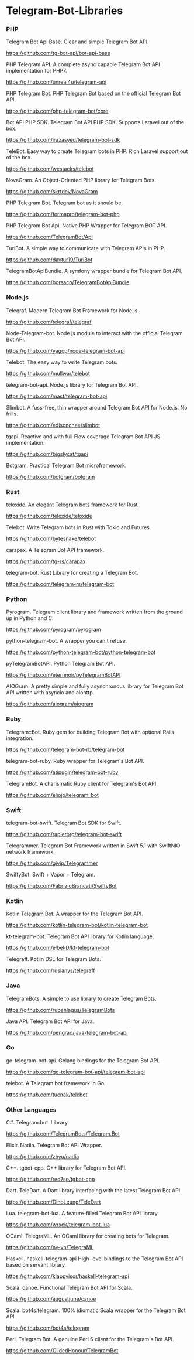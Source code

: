 # Telegram-Bot-Libraries

### PHP

Telegram Bot Api Base. Clear and simple Telegram Bot API.

https://github.com/tg-bot-api/bot-api-base

PHP Telegram API. A complete async capable Telegram Bot API implementation for PHP7.

https://github.com/unreal4u/telegram-api

PHP Telegram Bot. PHP Telegram Bot based on the official Telegram Bot API.

https://github.com/php-telegram-bot/core

Bot API PHP SDK. Telegram Bot API PHP SDK. Supports Laravel out of the box.

https://github.com/irazasyed/telegram-bot-sdk

TeleBot. Easy way to create Telegram bots in PHP. Rich Laravel support out of the box.

https://github.com/westacks/telebot

NovaGram. An Object-Oriented PHP library for Telegram Bots.

https://github.com/skrtdev/NovaGram

PHP Telegram Bot. Telegram bot as it should be.

https://github.com/formapro/telegram-bot-php

PHP Telegram Bot Api. Native PHP Wrapper for Telegram BOT API.

https://github.com/TelegramBot/Api

TuriBot. A simple way to communicate with Telegram APIs in PHP.

https://github.com/davtur19/TuriBot

TelegramBotApiBundle. A symfony wrapper bundle for Telegram Bot API.

https://github.com/borsaco/TelegramBotApiBundle

### Node.js

Telegraf. Modern Telegram Bot Framework for Node.js.

https://github.com/telegraf/telegraf

Node-Telegram-bot. Node.js module to interact with the official Telegram Bot API.

https://github.com/yagop/node-telegram-bot-api

Telebot. The easy way to write Telegram bots.

https://github.com/mullwar/telebot

telegram-bot-api. Node.js library for Telegram Bot API.

https://github.com/mast/telegram-bot-api

Slimbot. A fuss-free, thin wrapper around Telegram Bot API for Node.js. No frills.

https://github.com/edisonchee/slimbot

tgapi. Reactive and with full Flow coverage Telegram Bot API JS implementation.

https://github.com/bigslycat/tgapi

Botgram. Practical Telegram Bot microframework.

https://github.com/botgram/botgram

### Rust

teloxide. An elegant Telegram bots framework for Rust.

https://github.com/teloxide/teloxide

Telebot. Write Telegram bots in Rust with Tokio and Futures.

https://github.com/bytesnake/telebot

carapax. A Telegram Bot API framework.

https://github.com/tg-rs/carapax

telegram-bot. Rust Library for creating a Telegram Bot.

https://github.com/telegram-rs/telegram-bot

### Python

Pyrogram. Telegram client library and framework written from the ground up in Python and C.

https://github.com/pyrogram/pyrogram

python-telegram-bot. A wrapper you can't refuse.

https://github.com/python-telegram-bot/python-telegram-bot

pyTelegramBotAPI. Python Telegram Bot API.

https://github.com/eternnoir/pyTelegramBotAPI

AIOGram. A pretty simple and fully asynchronous library for Telegram Bot API written with asyncio and aiohttp.

https://github.com/aiogram/aiogram

### Ruby

Telegram::Bot. Ruby gem for building Telegram Bot with optional Rails integration.

https://github.com/telegram-bot-rb/telegram-bot

telegram-bot-ruby. Ruby wrapper for Telegram's Bot API.

https://github.com/atipugin/telegram-bot-ruby

TelegramBot. A charismatic Ruby client for Telegram's Bot API.

https://github.com/eljojo/telegram_bot

### Swift

telegram-bot-swift. Telegram Bot SDK for Swift.

https://github.com/rapierorg/telegram-bot-swift

Telegrammer. Telegram Bot Framework written in Swift 5.1 with SwiftNIO network framework.

https://github.com/givip/Telegrammer

SwiftyBot. Swift + Vapor + Telegram.

https://github.com/FabrizioBrancati/SwiftyBot

### Kotlin

Kotlin Telegram Bot. A wrapper for the Telegram Bot API.

https://github.com/kotlin-telegram-bot/kotlin-telegram-bot

kt-telegram-bot. Telegram Bot API library for Kotlin language.

https://github.com/elbekD/kt-telegram-bot

Telegraff. Kotlin DSL for Telegram Bots.

https://github.com/ruslanys/telegraff

### Java

TelegramBots. A simple to use library to create Telegram Bots.

https://github.com/rubenlagus/TelegramBots

Java API. Telegram Bot API for Java.

https://github.com/pengrad/java-telegram-bot-api

### Go

go-telegram-bot-api. Golang bindings for the Telegram Bot API.

https://github.com/go-telegram-bot-api/telegram-bot-api

telebot. A Telegram bot framework in Go.

https://github.com/tucnak/telebot

### Other Languages

C#. Telegram.bot. Library.

https://github.com/TelegramBots/Telegram.Bot

Elixir. Nadia. Telegram Bot API Wrapper.

https://github.com/zhyu/nadia

C++. tgbot-cpp. C++ library for Telegram Bot API.

https://github.com/reo7sp/tgbot-cpp

Dart. TeleDart. A Dart library interfacing with the latest Telegram Bot API.

https://github.com/DinoLeung/TeleDart

Lua. telegram-bot-lua. A feature-filled Telegram Bot API library.

https://github.com/wrxck/telegram-bot-lua

OCaml. TelegraML. An OCaml library for creating bots for Telegram.

https://github.com/nv-vn/TelegraML

Haskell. haskell-telegram-api High-level bindings to the Telegram Bot API based on servant library.

https://github.com/klappvisor/haskell-telegram-api

Scala. canoe. Functional Telegram Bot API for Scala.

https://github.com/augustjune/canoe

Scala. bot4s.telegram. 100% idiomatic Scala wrapper for the Telegram Bot API.

https://github.com/bot4s/telegram

Perl. Telegram Bot. A genuine Perl 6 client for the Telegram's Bot API.

https://github.com/GildedHonour/TelegramBot
